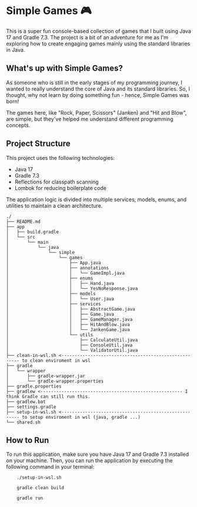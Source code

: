 # Simple Games 🎮

This is a super fun console-based collection of games that I built using Java 17 and Gradle 7.3. The project is a bit of an adventure for me as I'm exploring how to create engaging games mainly using the standard libraries in Java. 

## What's up with Simple Games?

As someone who is still in the early stages of my programming journey, I wanted to really understand the core of Java and its standard libraries. So, I thought, why not learn by doing something fun - hence, Simple Games was born! 

The games here, like "Rock, Paper, Scissors" (Janken) and "Hit and Blow", are simple, but they've helped me understand different programming concepts.

## Project Structure

This project uses the following technologies:

- Java 17
- Gradle 7.3
- Reflections for classpath scanning
- Lombok for reducing boilerplate code

The application logic is divided into multiple services, models, enums, and utilities to maintain a clean architecture.

```
./
├── README.md
├── app
│   ├── build.gradle
│   └── src
│       └── main
│           └── java
│               └── simple
│                   └── games
│                       ├── App.java
│                       ├── annotations
│                       │   └── GameImpl.java
│                       ├── enums
│                       │   ├── Hand.java
│                       │   └── YesNoResponse.java
│                       ├── models
│                       │   └── User.java
│                       ├── services
│                       │   ├── AbstractGame.java
│                       │   ├── Game.java
│                       │   ├── GameManager.java
│                       │   ├── HitAndBlow.java
│                       │   └── JankenGame.java
│                       └── utils
│                           ├── CalculateUtil.java
│                           ├── ConsoleUtil.java
│                           └── ValidatorUtil.java
├── clean-in-wsl.sh <------------------------------------------------------ to clean enviroment in wsl
├── gradle
│   └── wrapper
│       ├── gradle-wrapper.jar
│       └── gradle-wrapper.properties
├── gradle.properties
├── gradlew <------------------------------------------------------ I think Gradle can still run this.
├── gradlew.bat
├── settings.gradle
├── setup-in-wsl.sh <------------------------------------------------------ to setup enviroment in wsl (java, gradle ...)
└── shared.sh
```

## How to Run

To run this application, make sure you have Java 17 and Gradle 7.3 installed on your machine. Then, you can run the application by executing the following command in your terminal:

```
    ./setup-in-wsl.sh

    gradle clean build

    gradle run
```